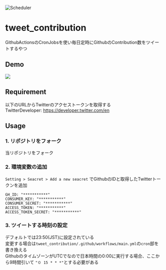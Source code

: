 ![Scheduler](https://github.com/0x0u/tweet_contribution/workflows/Scheduler/badge.svg?branch=master)
# tweet_contribution
GithubActionsのCronJobsを使い毎日定時にGithubのContribution数をツイートするやつ

## Demo
![](https://user-images.githubusercontent.com/34241526/77849570-aa8e2000-7207-11ea-84f2-d59e7cd1b0df.png)

## Requirement
以下のURLからTwitterのアクセストークンを取得する  
TwitterDeveloper: https://developer.twitter.com/en

## Usage
### 1. リポジトリをフォーク
当リポジトリをフォーク
### 2. 環境変数の追加
`Setting > Seacret > Add a new seacret` でGithubのIDと取得したTwitterトークンを追加
```
GH_ID: "***********"
CONSUMER_KEY: "***********"
CONSUMER_SECRET: "***********"
ACCESS_TOKEN: "***********"
ACCESS_TOKEN_SECRET: "***********"
```
### 3. ツイートする時刻の設定
デフォルトでは23:50(JST)に設定されている  
変更する場合は`tweet_contribution/.github/workflows/main.yml`の`cron`部を書き換える  
GithubのタイムゾーンがUTCでなので日本時間の0:00に実行する場合、ここから9時間引いて `"０ 15 * * *"`とする必要がある
